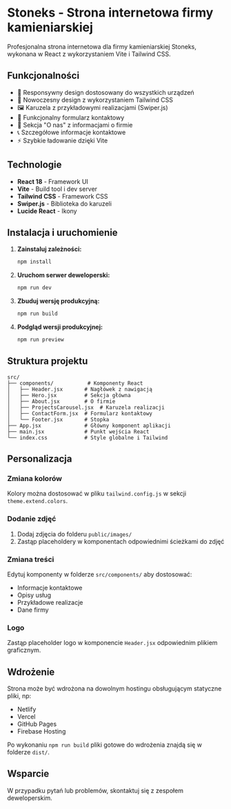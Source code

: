 # Stoneks - Strona internetowa firmy kamieniarskiej

Profesjonalna strona internetowa dla firmy kamieniarskiej Stoneks, wykonana w React z wykorzystaniem Vite i Tailwind CSS.

## Funkcjonalności

- 📱 Responsywny design dostosowany do wszystkich urządzeń
- 🎨 Nowoczesny design z wykorzystaniem Tailwind CSS
- 🖼️ Karuzela z przykładowymi realizacjami (Swiper.js)
- 📧 Funkcjonalny formularz kontaktowy
- 🏢 Sekcja "O nas" z informacjami o firmie
- 📞 Szczegółowe informacje kontaktowe
- ⚡ Szybkie ładowanie dzięki Vite

## Technologie

- **React 18** - Framework UI
- **Vite** - Build tool i dev server
- **Tailwind CSS** - Framework CSS
- **Swiper.js** - Biblioteka do karuzeli
- **Lucide React** - Ikony

## Instalacja i uruchomienie

1. **Zainstaluj zależności:**
   ```bash
   npm install
   ```

2. **Uruchom serwer deweloperski:**
   ```bash
   npm run dev
   ```

3. **Zbuduj wersję produkcyjną:**
   ```bash
   npm run build
   ```

4. **Podgląd wersji produkcyjnej:**
   ```bash
   npm run preview
   ```

## Struktura projektu

```
src/
├── components/           # Komponenty React
│   ├── Header.jsx       # Nagłówek z nawigacją
│   ├── Hero.jsx         # Sekcja główna
│   ├── About.jsx        # O firmie
│   ├── ProjectsCarousel.jsx  # Karuzela realizacji
│   ├── ContactForm.jsx  # Formularz kontaktowy
│   └── Footer.jsx       # Stopka
├── App.jsx              # Główny komponent aplikacji
├── main.jsx             # Punkt wejścia React
└── index.css            # Style globalne i Tailwind
```

## Personalizacja

### Zmiana kolorów
Kolory można dostosować w pliku `tailwind.config.js` w sekcji `theme.extend.colors`.

### Dodanie zdjęć
1. Dodaj zdjęcia do folderu `public/images/`
2. Zastąp placeholdery w komponentach odpowiednimi ścieżkami do zdjęć

### Zmiana treści
Edytuj komponenty w folderze `src/components/` aby dostosować:
- Informacje kontaktowe
- Opisy usług
- Przykładowe realizacje
- Dane firmy

### Logo
Zastąp placeholder logo w komponencie `Header.jsx` odpowiednim plikiem graficznym.

## Wdrożenie

Strona może być wdrożona na dowolnym hostingu obsługującym statyczne pliki, np:
- Netlify
- Vercel
- GitHub Pages
- Firebase Hosting

Po wykonaniu `npm run build` pliki gotowe do wdrożenia znajdą się w folderze `dist/`.

## Wsparcie

W przypadku pytań lub problemów, skontaktuj się z zespołem deweloperskim.
